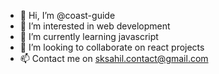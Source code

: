 - 👋 Hi, I’m @coast-guide
- 👀 I’m interested in web development
- 🌱 I’m currently learning javascript
- 💞️ I’m looking to collaborate on react projects
- 📫 Contact me on sksahil.contact@gmail.com

<!---
coast-guide/coast-guide is a ✨ special ✨ repository because its `README.md` (this file) appears on your GitHub profile.
You can click the Preview link to take a look at your changes.
--->
